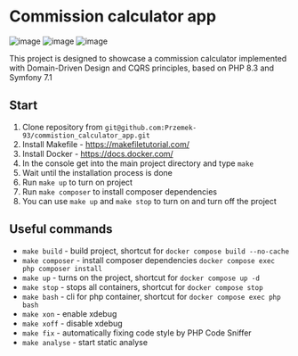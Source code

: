 # Commission calculator app

![image](https://img.shields.io/badge/PHP-777BB4?style=for-the-badge&logo=php&logoColor=white)
![image](https://img.shields.io/badge/Symfony-000000?style=for-the-badge&logo=Symfony&logoColor=white)
![image](https://img.shields.io/badge/Docker-2CA5E0?style=for-the-badge&logo=docker&logoColor=white)

This project is designed to showcase a commission calculator implemented with Domain-Driven Design and CQRS principles, based on PHP 8.3 and Symfony 7.1

## Start

1. Clone repository from `git@github.com:Przemek-93/commistion_calculator_app.git`
2. Install Makefile - https://makefiletutorial.com/
3. Install Docker - https://docs.docker.com/
4. In the console get into the main project directory and type `make`
5. Wait until the installation process is done
6. Run `make up` to turn on project
7. Run `make composer` to install composer dependencies
8. You can use `make up` and `make stop` to turn on and turn off the project

## Useful commands

- `make build` - build project, shortcut for `docker compose build --no-cache`
- `make composer` - install composer dependencies `docker compose exec php composer install`
- `make up` - turns on the project, shortcut for `docker compose up -d`
- `make stop` - stops all containers, shortcut for `docker compose stop`
- `make bash` - cli for php container, shortcut for `docker compose exec php bash`
- `make xon` - enable xdebug
- `make xoff` - disable xdebug
- `make fix` - automatically fixing code style by PHP Code Sniffer   
- `make analyse` - start static analyse